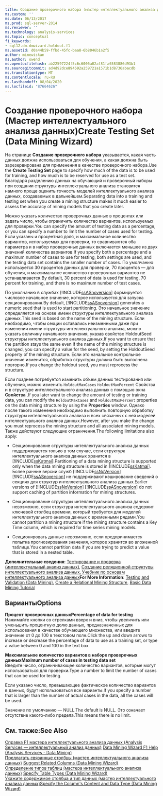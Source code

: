 ```yaml
---
title: Создание проверочного набора (мастер интеллектуального анализа данных) | Документация Майкрософт
ms.custom: ''
ms.date: 06/13/2017
ms.prod: sql-server-2014
ms.reviewer: ''
ms.technology: analysis-services
ms.topic: conceptual
f1_keywords:
- sql12.dm.dmwizard.holdout.f1
ms.assetid: d0a44b59-ffbd-45fc-baa8-6b8046b1a2f5
author: minewiskan
ms.author: owend
ms.openlocfilehash: ab22597224f5c6c6006a02af81fa6583886d93b1
ms.sourcegitcommit: ad4d92dce894592a259721a1571b1d8736abacdb
ms.translationtype: MT
ms.contentlocale: ru-RU
ms.lasthandoff: 08/04/2020
ms.locfileid: "87664626"
---
```

# <a name="create-testing-set-data-mining-wizard"></a><span data-ttu-id="9f964-102">Создание проверочного набора (Мастер интеллектуального анализа данных)</span><span class="sxs-lookup"><span data-stu-id="9f964-102">Create Testing Set (Data Mining Wizard)</span></span>
  <span data-ttu-id="9f964-103">На странице **Создание проверочного набора** указывается, какая часть данных должна использоваться для обучения, а какая должна быть зарезервирована для применения в качестве проверочного набора.</span><span class="sxs-lookup"><span data-stu-id="9f964-103">Use the **Create Testing Set** page to specify how much of the data is to be used for training, and how much is to be reserved for use as a test set.</span></span> <span data-ttu-id="9f964-104">Благодаря разделению данных на обучающий и проверочный наборы при создании структуры интеллектуального анализа становится намного проще оценить точность моделей интеллектуального анализа данных, создаваемых в дальнейшем.</span><span class="sxs-lookup"><span data-stu-id="9f964-104">Separating data into a training and testing set when you create a mining structure makes it much easier to assess the accuracy of mining models that you create later.</span></span>  
  
 <span data-ttu-id="9f964-105">Можно указать количество проверочных данных в процентах или задать число, чтобы ограничить количество вариантов, используемых для проверки.</span><span class="sxs-lookup"><span data-stu-id="9f964-105">You can specify the amount of testing data as a percentage, or you can specify a number to limit the number of cases used for testing.</span></span> <span data-ttu-id="9f964-106">Если указаны и процентная доля, и максимальное количество вариантов, используемых для проверки, то сравниваются оба параметра и в набор проверочных данных включается меньшее из двух значений количества вариантов.</span><span class="sxs-lookup"><span data-stu-id="9f964-106">If you specify both a percentage and a maximum number of cases to use for testing, both settings are used, and the testing data set contains the smaller number of cases.</span></span> <span data-ttu-id="9f964-107">По умолчанию используется 30 процентов данных для проверки, 70 процентов — для обучения, и максимальное количество проверочных вариантов не устанавливается.</span><span class="sxs-lookup"><span data-stu-id="9f964-107">By default, 30 percent of data is used for testing, 70 percent for training, and there is no maximum number of test cases.</span></span>  
  
 <span data-ttu-id="9f964-108">По умолчанию в службах [!INCLUDE[ssASnoversion](../includes/ssasnoversion-md.md)] формируется числовое начальное значение, которое используется для запуска секционирования.</span><span class="sxs-lookup"><span data-stu-id="9f964-108">By default, [!INCLUDE[ssASnoversion](../includes/ssasnoversion-md.md)] generates a numeric seed that is used to start partitioning.</span></span> <span data-ttu-id="9f964-109">Это начальное значение определяется на основе имени структуры интеллектуального анализа данных.</span><span class="sxs-lookup"><span data-stu-id="9f964-109">This seed is based on the name of the mining structure.</span></span> <span data-ttu-id="9f964-110">Если необходимо, чтобы секции оставались неизменными даже при изменении имени структуры интеллектуального анализа, можно указать величину начального значения, указав свойство HoldoutSeed структуры интеллектуального анализа данных.</span><span class="sxs-lookup"><span data-stu-id="9f964-110">If you want to ensure that the partition stays the same even if the name of the mining structure is changed, you can specify a value for the seed, by setting the HoldoutSeed property of the mining structure.</span></span> <span data-ttu-id="9f964-111">Если это начальное контрольное значение изменится, обработка структуры должна быть выполнена повторно.</span><span class="sxs-lookup"><span data-stu-id="9f964-111">If you change the holdout seed, you must reprocess the structure.</span></span>  
  
 <span data-ttu-id="9f964-112">Если позднее потребуется изменить объем данных тестирования или обучения, можно изменить `HoldoutMaxCases` `HoldoutMaxPercent` Свойства и в структуре интеллектуального анализа данных с помощью окна **Свойства** .</span><span class="sxs-lookup"><span data-stu-id="9f964-112">If you later want to change the amount of testing or training data, you can modify the `HoldoutMaxCases` and `HoldoutMaxPercent` properties on the data mining structure by using the **Properties** window.</span></span> <span data-ttu-id="9f964-113">Однако после такого изменения необходимо выполнить повторную обработку структуры интеллектуального анализа и всех связанных с ней моделей интеллектуального анализа данных.</span><span class="sxs-lookup"><span data-stu-id="9f964-113">However, after you make the change you must reprocess the mining structure and all associated mining models.</span></span> <span data-ttu-id="9f964-114">Также действуют следующие ограничения.</span><span class="sxs-lookup"><span data-stu-id="9f964-114">The following limitations also apply:</span></span>  
  
-   <span data-ttu-id="9f964-115">Секционирование структуры интеллектуального анализа данных поддерживается только в том случае, если структура интеллектуального анализа данных хранится в [!INCLUDE[ssKatmai](../includes/sskatmai-md.md)].</span><span class="sxs-lookup"><span data-stu-id="9f964-115">Partitioning of a data mining structure is supported only when the data mining structure is stored in [!INCLUDE[ssKatmai](../includes/sskatmai-md.md)].</span></span> <span data-ttu-id="9f964-116">Более ранние версии служб [!INCLUDE[ssNoVersion](../includes/ssnoversion-md.md)] [!INCLUDE[ssASnoversion](../includes/ssasnoversion-md.md)] не поддерживают кэширование сведений о секциях для структур интеллектуального анализа данных.</span><span class="sxs-lookup"><span data-stu-id="9f964-116">Earlier versions of [!INCLUDE[ssNoVersion](../includes/ssnoversion-md.md)] [!INCLUDE[ssASnoversion](../includes/ssasnoversion-md.md)] do not support caching of partition information for mining structures.</span></span>  
  
-   <span data-ttu-id="9f964-117">Секционирование структуры интеллектуального анализа данных невозможно, если структура интеллектуального анализа содержит ключевой столбец времени, который требуется для моделей интеллектуального анализа данных с временными рядами.</span><span class="sxs-lookup"><span data-stu-id="9f964-117">You cannot partition a mining structure if the mining structure contains a Key Time column, which is required for time series mining models.</span></span>  
  
-   <span data-ttu-id="9f964-118">Секционировать данные невозможно, если предпринимается попытка прогнозирования значения, которое хранится во вложенной таблице.</span><span class="sxs-lookup"><span data-stu-id="9f964-118">You cannot partition data if you are trying to predict a value that is stored in a nested table.</span></span>  
  
 <span data-ttu-id="9f964-119">**Дополнительные сведения:** [Тестирование и проверка (интеллектуальный анализ данных)](data-mining/testing-and-validation-data-mining.md), [Создание реляционной структуры интеллектуального анализа данных](data-mining/create-a-relational-mining-structure.md), [Учебник по основам интеллектуального анализа данных](../../2014/tutorials/basic-data-mining-tutorial.md)</span><span class="sxs-lookup"><span data-stu-id="9f964-119">**For More Information:** [Testing and Validation &#40;Data Mining&#41;](data-mining/testing-and-validation-data-mining.md), [Create a Relational Mining Structure](data-mining/create-a-relational-mining-structure.md), [Basic Data Mining Tutorial](../../2014/tutorials/basic-data-mining-tutorial.md)</span></span>  
  
## <a name="options"></a><span data-ttu-id="9f964-120">Варианты</span><span class="sxs-lookup"><span data-stu-id="9f964-120">Options</span></span>  
 <span data-ttu-id="9f964-121">**Процент проверочных данных**</span><span class="sxs-lookup"><span data-stu-id="9f964-121">**Percentage of data for testing**</span></span>  
 <span data-ttu-id="9f964-122">Нажимайте кнопки со стрелками вверх и вниз, чтобы увеличить или уменьшить процентную долю данных, предназначенных для использования в качестве обучающего множества, или введите значение от 0 до 100 в текстовом поле.</span><span class="sxs-lookup"><span data-stu-id="9f964-122">Click the up and down arrows to increase or decrease the percentage of data to use as a training set, or type a value between 0 and 100 in the text box.</span></span>  
  
 <span data-ttu-id="9f964-123">**Максимальное количество вариантов в наборе проверочных данных**</span><span class="sxs-lookup"><span data-stu-id="9f964-123">**Maximum number of cases in testing data set**</span></span>  
 <span data-ttu-id="9f964-124">Введите число, ограничивающее количество вариантов, которые могут использоваться для проверки.</span><span class="sxs-lookup"><span data-stu-id="9f964-124">Type a number to limit the number of cases that can be used for testing.</span></span>  
  
 <span data-ttu-id="9f964-125">Если указано число, превышающее фактическое количество вариантов в данных, будут использоваться все варианты.</span><span class="sxs-lookup"><span data-stu-id="9f964-125">If you specify a number that is larger than the number of actual cases in the data, all the cases will be used.</span></span>  
  
 <span data-ttu-id="9f964-126">Значение по умолчанию — NULL.</span><span class="sxs-lookup"><span data-stu-id="9f964-126">The default is NULL.</span></span> <span data-ttu-id="9f964-127">Это означает отсутствие какого-либо предела.</span><span class="sxs-lookup"><span data-stu-id="9f964-127">This means there is no limit.</span></span>  
  
## <a name="see-also"></a><span data-ttu-id="9f964-128">См. также:</span><span class="sxs-lookup"><span data-stu-id="9f964-128">See Also</span></span>  
 <span data-ttu-id="9f964-129">[Справка F1 мастера интеллектуального анализа данных &#40;Analysis Services — интеллектуальный анализ данных&#41;](data-mining-wizard-f1-help-analysis-services-data-mining.md) </span><span class="sxs-lookup"><span data-stu-id="9f964-129">[Data Mining Wizard F1 Help &#40;Analysis Services - Data Mining&#41;](data-mining-wizard-f1-help-analysis-services-data-mining.md) </span></span>  
 <span data-ttu-id="9f964-130">[Предлагать связанные столбцы &#40;мастер интеллектуального анализа данных&#41;](suggest-related-columns-data-mining-wizard.md) </span><span class="sxs-lookup"><span data-stu-id="9f964-130">[Suggest Related Columns &#40;Data Mining Wizard&#41;](suggest-related-columns-data-mining-wizard.md) </span></span>  
 <span data-ttu-id="9f964-131">[Определение типов таблиц &#40;мастера интеллектуального анализа данных&#41;](specify-table-types-data-mining-wizard.md) </span><span class="sxs-lookup"><span data-stu-id="9f964-131">[Specify Table Types &#40;Data Mining Wizard&#41;](specify-table-types-data-mining-wizard.md) </span></span>  
 [<span data-ttu-id="9f964-132">Укажите содержимое столбца и тип данных &#40;мастер интеллектуального анализа данных&#41;</span><span class="sxs-lookup"><span data-stu-id="9f964-132">Specify the Column's Content and Data Type &#40;Data Mining Wizard&#41;</span></span>](specify-the-column-s-content-and-data-type-data-mining-wizard.md)  
  
  
